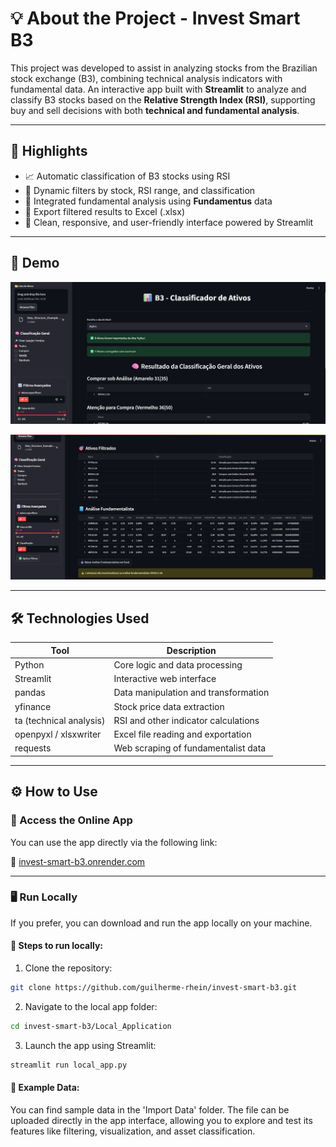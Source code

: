 # 💡 About the Project - Invest Smart B3
This project was developed to assist in analyzing stocks from the Brazilian stock exchange (B3), combining technical analysis indicators with fundamental data. An interactive app built with **Streamlit** to analyze and classify B3 stocks based on the **Relative Strength Index (RSI)**, supporting buy and sell decisions with both **technical and fundamental analysis**.

---

## 🚀 Highlights

- 📈 Automatic classification of B3 stocks using RSI
- 🔎 Dynamic filters by stock, RSI range, and classification
- 🧠 Integrated fundamental analysis using **Fundamentus** data
- 💾 Export filtered results to Excel (.xlsx)
- 🎯 Clean, responsive, and user-friendly interface powered by Streamlit

---

## 🎥 Demo
![Dash_Demo](https://raw.githubusercontent.com/guilherme-rhein/invest-smart-b3/refs/heads/main/IMG/PIC1.png)

![Dash_Demo](https://raw.githubusercontent.com/guilherme-rhein/invest-smart-b3/refs/heads/main/IMG/PIC2.png)

---

## 🛠️ Technologies Used

| Tool              | Description                               |
|-------------------|-------------------------------------------|
| Python            | Core logic and data processing             |
| Streamlit         | Interactive web interface                  |
| pandas            | Data manipulation and transformation       |
| yfinance          | Stock price data extraction                |
| ta (technical analysis) | RSI and other indicator calculations     |
| openpyxl / xlsxwriter | Excel file reading and exportation     |
| requests          | Web scraping of fundamentalist data        |

---

## ⚙️ How to Use
### 🚀 Access the Online App

You can use the app directly via the following link:

🔗 [invest-smart-b3.onrender.com](https://invest-smart-b3.onrender.com)

---

### 🖥️ Run Locally

If you prefer, you can download and run the app locally on your machine.

#### 🔧 Steps to run locally:

1. Clone the repository:
```bash
git clone https://github.com/guilherme-rhein/invest-smart-b3.git
```

2. Navigate to the local app folder:
```bash
cd invest-smart-b3/Local_Application
```

3. Launch the app using Streamlit:
```bash
streamlit run local_app.py
```

#### 📁 Example Data:
You can find sample data in the 'Import Data' folder.
The file can be uploaded directly in the app interface, allowing you to explore and test its features like filtering, visualization, and asset classification.
